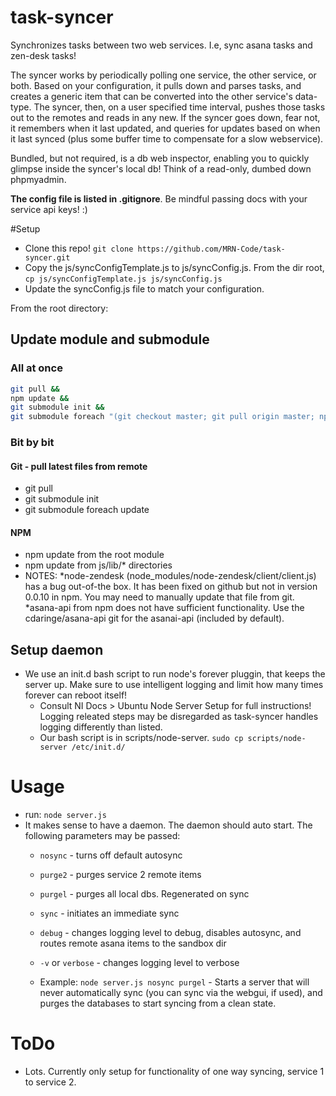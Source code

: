 task-syncer
===========

Synchronizes tasks between two web services.  I.e, sync asana tasks and zen-desk tasks!

The syncer works by periodically polling one service, the other service, or both.  Based on your configuration, it pulls down and parses tasks, and creates a generic item that can be converted into the other service's data-type.  The syncer, then, on a user specified time interval, pushes those tasks out to the remotes and reads in any new.  If the syncer goes down, fear not, it remembers when it last updated, and queries for updates based on when it last synced (plus some buffer time to compensate for a slow webservice).

Bundled, but not required, is a db web inspector, enabling you to quickly glimpse inside the syncer's local db!  Think of a read-only, dumbed down phpmyadmin.

**The config file is listed in .gitignore**.  Be mindful passing docs with your service api keys! :)

#Setup
* Clone this repo! `git clone https://github.com/MRN-Code/task-syncer.git`
* Copy the js/syncConfigTemplate.js to js/syncConfig.js.  From the dir root, `cp js/syncConfigTemplate.js js/syncConfig.js`
* Update the syncConfig.js file to match your configuration.

From the root directory:

## Update module and submodule
### All at once
```bash
git pull &&
npm update &&
git submodule init &&
git submodule foreach "(git checkout master; git pull origin master; npm-update)&"
```

### Bit by bit
#### Git - pull latest files from remote
* git pull
* git submodule init
* git submodule foreach update

#### NPM
* npm update from the root module
* npm update from js/lib/* directories
* NOTES:
  *node-zendesk (node_modules/node-zendesk/client/client.js) has a bug out-of-the box.  It has been fixed on github but not in version 0.0.10 in npm.  You may need to manually update that file from git.
  *asana-api from npm does not have sufficient functionality.  Use the cdaringe/asana-api git for the asanai-api (included by default).

## Setup daemon
* We use an init.d bash script to run node's forever pluggin, that keeps the server up.  Make sure to use intelligent logging and limit how many times forever can reboot itself!
  * Consult NI Docs > Ubuntu Node Server Setup for full instructions!  Logging releated steps may be disregarded as task-syncer handles logging differently than listed.
  * Our bash script is in scripts/node-server. `sudo cp scripts/node-server /etc/init.d/`

# Usage
* run: `node server.js`
* It makes sense to have a daemon.  The daemon should auto start.  The following parameters may be passed:
  * `nosync` - turns off default autosync
  * `purge2` - purges service 2 remote items
  * `purgel` - purges all local dbs.  Regenerated on sync
  * `sync` - initiates an immediate sync
  * `debug` - changes logging level to debug, disables autosync, and routes remote asana items to the sandbox dir
  * `-v` or `verbose` - changes logging level to verbose

  * Example: `node server.js nosync purgel` - Starts a server that will never automatically sync (you can sync via the webgui, if used), and purges the databases to start syncing from a clean state.

# ToDo
* Lots.  Currently only setup for functionality of one way syncing, service 1 to service 2.

